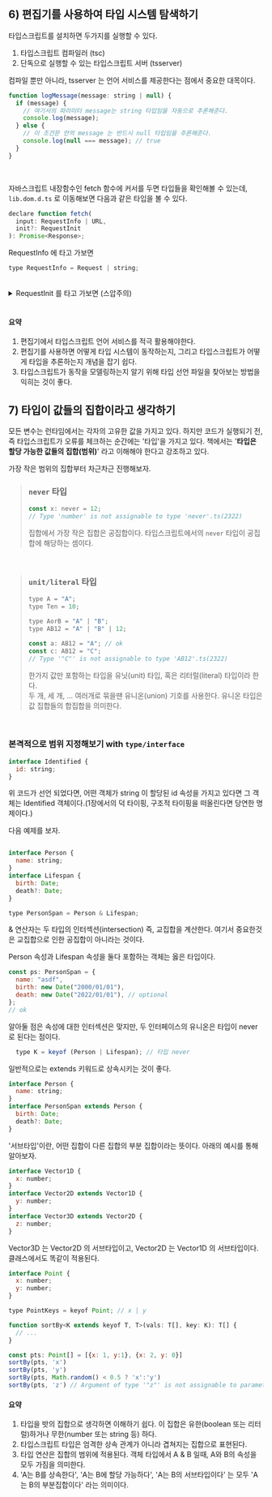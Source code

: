## 6) 편집기를 사용하여 타입 시스템 탐색하기

타입스크립트를 설치하면 두가지를 실행할 수 있다.

1. 타입스크립트 컴파일러 (tsc)
2. 단독으로 실행할 수 있는 타입스크립트 서버 (tsserver)

컴파일 뿐만 아니라, tsserver 는 언어 서비스를 제공한다는 점에서 중요한 대목이다.

```javascript
function logMessage(message: string | null) {
  if (message) {
    // 여기서의 파라미터 message는 string 타입임을 자동으로 추론해준다.
    console.log(message);
  } else {
    // 이 조건문 안의 message 는 반드시 null 타입임을 추론해준다.
    console.log(null === message); // true
  }
}
```

<br />

자바스크립트 내장함수인 fetch 함수에 커서를 두면 타입들을 확인해볼 수 있는데, `lib.dom.d.ts` 로 이동해보면 다음과 같은 타입을 볼 수 있다.

```javascript
declare function fetch(
  input: RequestInfo | URL,
  init?: RequestInit
): Promise<Response>;
```

RequestInfo 에 타고 가보면

```javascript
type RequestInfo = Request | string;
```

<br />

<details>
<summary style="cursor: pointer">RequestInit 를 타고 가보면 (스압주의)</summary>
<div markdown="1">

```javascript
interface RequestInit {
  /** A BodyInit object or null to set request's body. */
  body?: BodyInit | null;
  /** A string indicating how the request will interact with the browser's cache to set request's cache. */
  cache?: RequestCache;
  /** A string indicating whether credentials will be sent with the request always, never, or only when sent to a same-origin URL. Sets request's credentials. */
  credentials?: RequestCredentials;
  /** A Headers object, an object literal, or an array of two-item arrays to set request's headers. */
  headers?: HeadersInit;
  /** A cryptographic hash of the resource to be fetched by request. Sets request's integrity. */
  integrity?: string;
  /** A boolean to set request's keepalive. */
  keepalive?: boolean;
  /** A string to set request's method. */
  method?: string;
  /** A string to indicate whether the request will use CORS, or will be restricted to same-origin URLs. Sets request's mode. */
  mode?: RequestMode;
  /** A string indicating whether request follows redirects, results in an error upon encountering a redirect, or returns the redirect (in an opaque fashion). Sets request's redirect. */
  redirect?: RequestRedirect;
  /** A string whose value is a same-origin URL, "about:client", or the empty string, to set request's referrer. */
  referrer?: string;
  /** A referrer policy to set request's referrerPolicy. */
  referrerPolicy?: ReferrerPolicy;
  /** An AbortSignal to set request's signal. */
  signal?: AbortSignal | null;
  /** Can only be null. Used to disassociate request from any Window. */
  window?: null;
}
```

</div>
</details>
<br />

#### 요약

1. 편집기에서 타입스크립트 언어 서비스를 적극 활용해야한다.
2. 편집기를 사용하면 어떻게 타입 시스템이 동작하는지, 그리고 타입스크립트가 어떻게 타입을 추론하는지 개념을 잡기 쉽다.
3. 타입스크립트가 동작을 모델링하는지 알기 위해 타입 선언 파일을 찾아보는 방법을 익히는 것이 좋다.

## 7) 타입이 값들의 집합이라고 생각하기

모든 변수는 런타임에서는 각자의 고유한 값을 가지고 있다.
하지만 코드가 실행되기 전, 즉 타입스크립트가 오류를 체크하는 순간에는 '타입'을 가지고 있다.
책에서는 '**타입은 할당 가능한 값들의 집합(범위)**' 라고 이해해야 한다고 강조하고 있다.

가장 작은 범위의 집합부터 차근차근 진행해보자.

> ### `never` 타입
>
> ```javascript
> const x: never = 12;
> // Type 'number' is not assignable to type 'never'.ts(2322)
> ```
>
> 집합에서 가장 작은 집합은 공집합이다. 타입스크립트에서의 `never` 타입이 공집합에 해당하는 셈이다.

<br />

> ### `unit/literal` 타입
>
> ```javascript
> type A = "A";
> type Ten = 10;
>
> type AorB = "A" | "B";
> type AB12 = "A" | "B" | 12;
>
> const a: AB12 = "A"; // ok
> const c: AB12 = "C";
> // Type '"C"' is not assignable to type 'AB12'.ts(2322)
> ```
>
> 한가지 값만 포함하는 타입을 유닛(unit) 타입, 혹은 리터럴(literal) 타입이라 한다.  
> 두 개, 세 개, ... 여러개로 묶을땐 유니온(union) 기호를 사용한다. 유니온 타입은 값 집합들의 합집합을 의미한다.

<br />

### 본격적으로 범위 지정해보기 with `type/interface`

```javascript
interface Identified {
  id: string;
}
```

위 코드가 선언 되었다면, 어떤 객체가 string 이 할당된 id 속성을 가지고 있다면 그 객체는 Identified 객체이다.(1장에서의 덕 타이핑, 구조적 타이핑을 떠올린다면 당연한 명제이다.)

다음 예제를 보자.

```javascript

```

```javascript
interface Person {
  name: string;
}
interface Lifespan {
  birth: Date;
  death?: Date;
}

type PersonSpan = Person & Lifespan;
```

& 연산자는 두 타입의 인터섹션(intersection) 즉, 교집합을 계산한다.
여기서 중요한것은 교집합으로 인한 공집합이 아니라는 것이다.

Person 속성과 Lifespan 속성을 둘다 포함하는 객체는 옳은 타입이다.

```javascript
const ps: PersonSpan = {
  name: "asdf",
  birth: new Date("2000/01/01"),
  death: new Date("2022/01/01"), // optional
};
// ok
```

알아둘 점은 속성에 대한 인터섹션은 맞지만, 두 인터페이스의 유니온은 타입이 never 로 된다는 점이다.

```javascript
  type K = keyof (Person | Lifespan); // 타입 never
```

일반적으로는 extends 키워드로 상속시키는 것이 좋다.

```javascript
interface Person {
  name: string;
}
interface PersonSpan extends Person {
  birth: Date;
  death?: Date;
}
```

'서브타입'이란, 어떤 집합이 다른 집합의 부분 집합이라는 뜻이다.
아래의 예시를 통해 알아보자.

```javascript
interface Vector1D {
  x: number;
}
interface Vector2D extends Vector1D {
  y: number;
}
interface Vector3D extends Vector2D {
  z: number;
}
```

Vector3D 는 Vector2D 의 서브타입이고, Vector2D 는 Vector1D 의 서브타입이다. 클래스에서도 똑같이 적용된다.

```javascript
interface Point {
  x: number;
  y: number;
}

type PointKeys = keyof Point; // x | y

function sortBy<K extends keyof T, T>(vals: T[], key: K): T[] {
  // ...
}

const pts: Point[] = [{x: 1, y:1}, {x: 2, y: 0}]
sortBy(pts, 'x')
sortBy(pts, 'y')
sortBy(pts, Math.random() < 0.5 ? 'x':'y')
sortBy(pts, 'z') // Argument of type '"z"' is not assignable to parameter of type 'keyof Point'.ts(2345)

```

#### 요약

1. 타입을 밧의 집합으로 생각하면 이해하기 쉽다. 이 집합은 유한(boolean 또는 리터럴)하거나 무한(number 또는 string 등) 하다.
2. 타입스크립트 타입은 엄격한 상속 관계가 아니라 겹쳐지는 집합으로 표현된다.
3. 타입 연산은 집합의 범위에 적용된다. 객체 타입에서 A & B 일때, A와 B의 속성을 모두 가짐을 의미한다.
4. 'A는 B를 상속한다', 'A는 B에 할당 가능하다', 'A는 B의 서브타입이다' 는 모두 'A는 B의 부분집합이다' 라는 의미이다.
